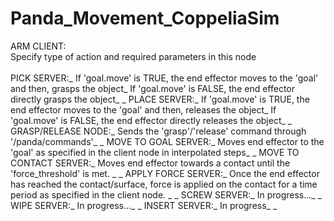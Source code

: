 # Panda_Movement_CoppeliaSim

ARM CLIENT:<br />
Specify type of action and required parameters in this node<br />
<br />
PICK SERVER:_
If 'goal.move' is TRUE, the end effector moves to the 'goal' and then, grasps the object_
If 'goal.move' is FALSE, the end effector directly grasps the object_
_
PLACE SERVER:_
If 'goal.move' is TRUE, the end effector moves to the 'goal' and then, releases the object_
If 'goal.move' is FALSE, the end effector directly releases the object_
_
GRASP/RELEASE NODE:_
Sends the 'grasp'/'release' command through '/panda/commands'_
_
MOVE TO GOAL SERVER:_
Moves end effector to the 'goal' as specified in the client node in interpolated steps_
_
MOVE TO CONTACT SERVER:_
Moves end effector towards a contact until the 'force_threshold' is met. _
_
APPLY FORCE SERVER:_
Once the end effector has reached the contact/surface, force is applied on the contact for a time period as specified in the client node. _
_
SCREW SERVER:_
In progress..._
_
WIPE SERVER:_
In progress..._
_
INSERT SERVER:_
In progress_
_



